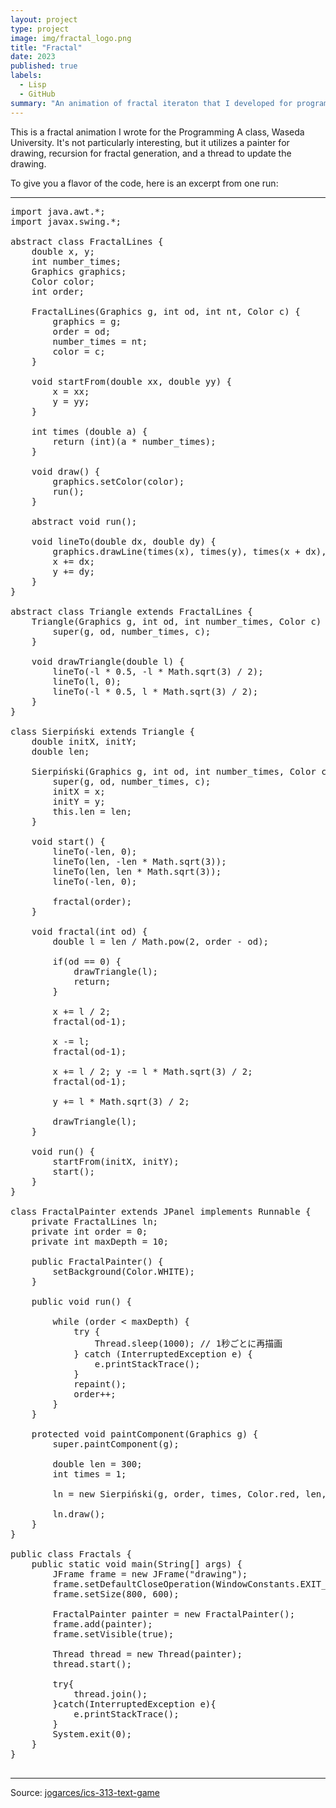```yaml
---
layout: project
type: project
image: img/fractal_logo.png
title: "Fractal"
date: 2023
published: true
labels:
  - Lisp
  - GitHub
summary: "An animation of fractal iteraton that I developed for programmig."
---
```


This is a fractal animation I wrote for the Programming A class, Waseda University. It's not particularly interesting, but it utilizes a painter for drawing, recursion for fractal generation, and a thread to update the drawing.

To give you a flavor of the code, here is an excerpt from one run:

<hr>

<pre>
import java.awt.*;
import javax.swing.*;

abstract class FractalLines {
    double x, y;
    int number_times;
    Graphics graphics;
    Color color;
    int order;

    FractalLines(Graphics g, int od, int nt, Color c) {
        graphics = g;
        order = od;
        number_times = nt;
        color = c;
    }

    void startFrom(double xx, double yy) {
        x = xx;
        y = yy;
    }

    int times (double a) {
        return (int)(a * number_times);
    }

    void draw() {
        graphics.setColor(color);
        run();
    }

    abstract void run();

    void lineTo(double dx, double dy) {
        graphics.drawLine(times(x), times(y), times(x + dx), times(y + dy));
        x += dx;
        y += dy;
    }
}

abstract class Triangle extends FractalLines {
    Triangle(Graphics g, int od, int number_times, Color c) {
        super(g, od, number_times, c);
    }

    void drawTriangle(double l) {
        lineTo(-l * 0.5, -l * Math.sqrt(3) / 2);
        lineTo(l, 0);
        lineTo(-l * 0.5, l * Math.sqrt(3) / 2);
    }
}

class Sierpiński extends Triangle {
    double initX, initY;
    double len;

    Sierpiński(Graphics g, int od, int number_times, Color c, double len, double x, double y) {
        super(g, od, number_times, c);
        initX = x;
        initY = y;
        this.len = len;
    }

    void start() {
        lineTo(-len, 0);
        lineTo(len, -len * Math.sqrt(3));
        lineTo(len, len * Math.sqrt(3));
        lineTo(-len, 0);

        fractal(order);
    }

    void fractal(int od) {
        double l = len / Math.pow(2, order - od);

        if(od == 0) {
            drawTriangle(l);
            return;
        }

        x += l / 2;
        fractal(od-1);

        x -= l;
        fractal(od-1);

        x += l / 2; y -= l * Math.sqrt(3) / 2;
        fractal(od-1);

        y += l * Math.sqrt(3) / 2;

        drawTriangle(l);
    }

    void run() {
        startFrom(initX, initY);
        start();
    }
}

class FractalPainter extends JPanel implements Runnable {
    private FractalLines ln;
    private int order = 0;
    private int maxDepth = 10;

    public FractalPainter() {
        setBackground(Color.WHITE);
    }

    public void run() {

        while (order < maxDepth) {
            try {
                Thread.sleep(1000); // 1秒ごとに再描画
            } catch (InterruptedException e) {
                e.printStackTrace();
            }
            repaint();
            order++;
        }
    }

    protected void paintComponent(Graphics g) {
        super.paintComponent(g);

        double len = 300;
        int times = 1;

        ln = new Sierpiński(g, order, times, Color.red, len, 400, 530);

        ln.draw();
    }
}

public class Fractals {
    public static void main(String[] args) {
        JFrame frame = new JFrame("drawing");
        frame.setDefaultCloseOperation(WindowConstants.EXIT_ON_CLOSE);
        frame.setSize(800, 600);

        FractalPainter painter = new FractalPainter();
        frame.add(painter);
        frame.setVisible(true);

        Thread thread = new Thread(painter);
        thread.start();

        try{
            thread.join();
        }catch(InterruptedException e){
            e.printStackTrace();
        }
        System.exit(0);
    }
}

</pre>

<hr>

Source: <a href="https://github.com/jogarces/ics-313-text-game"><i class="large github icon "></i>jogarces/ics-313-text-game</a>
